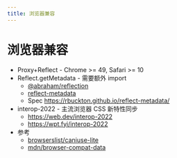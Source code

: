 ```yaml
---
title: 浏览器兼容
---
```


# 浏览器兼容

- Proxy+Reflect - Chrome >= 49, Safari >= 10
- Reflect.getMetadata - 需要额外 import
  - [@abraham/reflection](https://github.com/abraham/reflection)
  - [reflect-metadata](https://github.com/rbuckton/reflect-metadata)
  - Spec https://rbuckton.github.io/reflect-metadata/
- interop-2022 - 主流浏览器 CSS 新特性同步
  - https://web.dev/interop-2022
  - https://wpt.fyi/interop-2022
- 参考
  - [browserslist/caniuse-lite](https://github.com/browserslist/caniuse-lite)
  - [mdn/browser-compat-data](https://github.com/mdn/browser-compat-data)
